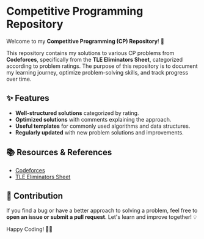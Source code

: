 # Competitive Programming Repository

Welcome to my **Competitive Programming (CP) Repository**! 🚀

This repository contains my solutions to various CP problems from **Codeforces**, specifically from the **TLE Eliminators Sheet**, categorized according to problem ratings. The purpose of this repository is to document my learning journey, optimize problem-solving skills, and track progress over time.


## ✨ Features
- **Well-structured solutions** categorized by rating.
- **Optimized solutions** with comments explaining the approach.
- **Useful templates** for commonly used algorithms and data structures.
- **Regularly updated** with new problem solutions and improvements.


## 📚 Resources & References
- [Codeforces](https://codeforces.com/)
- [TLE Eliminators Sheet](https://www.tle-eliminators.com/cp-sheet)

## 📌 Contribution
If you find a bug or have a better approach to solving a problem, feel free to **open an issue or submit a pull request**. Let's learn and improve together! 💡

Happy Coding! 🚀🔥